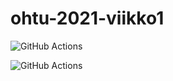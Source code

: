 # ohtu-2021-viikko1

![GitHub Actions](https://github.com/Faktatykki/ohtu-2021-viikko1/workflows/CI/badge.svg
)

![GitHub Actions]([![codecov](https://codecov.io/gh/Faktatykki/ohtu-2021-viikko1/branch/main/graph/badge.svg?token=QJWAWSLNVJ)](https://codecov.io/gh/Faktatykki/ohtu-2021-viikko1)
)

